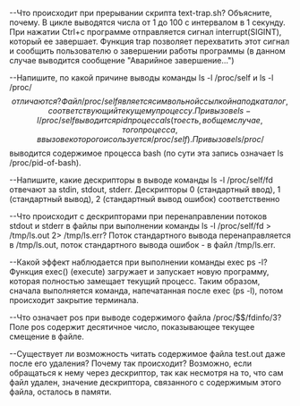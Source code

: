 --Что происходит при прерывании скрипта text-trap.sh? Объясните, почему.
В цикле выводятся числа от 1 до 100 с интервалом в 1 секунду. При нажатии Ctrl+c программе отправляется сигнал interrupt(SIGINT), который ее завершает. Функция trap позволяет перехватить этот сигнал и сообщить  пользователю о завершении работы программы (в данном случае выводится сообщение "Аварийное завершение...") 

--Напишите, по какой причине выводы команды ls -l /proc/self и ls -l /proc/$$ отличаются?
Файл /proc/self является символьной ссылкой на подкаталог, соответствующий текущему процессу. При вызове ls -l /proc/self выводится pid процесса ls (то есть, в общем случае, того процесса, в вызове которого исользуется /proc/self). При вызове ls /proc/$$ выводится содержимое процесса bash (по сути эта запись означает ls /proc/pid-of-bash).

--Напишите, какие дескрипторы в выводе команды ls -l /proc/self/fd отвечают за stdin, stdout, stderr.
Дескрипторы 0 (стандартный ввод), 1 (стандартный вывод), 2 (стандартный вывод ошибок) соответственно

--Что происходит с дескрипторами при перенаправлении потоков stdout и stderr в файлы при выполнении команды ls -l /proc/self/fd > /tmp/ls.out 2> /tmp/ls.err?
Поток стандартного вывода перенаправляется в /tmp/ls.out, поток стандартного вывода ошибок - в файл /tmp/ls.err.

--Какой эффект наблюдается при выполнении команды exec ps -l?
Функция exec() (execute) загружает и запускает новую программу, которая полностью замещает текущий процесс. Таким образом, сначала выполняется команда, напечатанная после exec (ps -l), потом происходит закрытие терминала. 

--Что означает pos при выводе содержимого файла /proc/$$/fdinfo/3?
Поле pos содержит десятичное число, показывающее текущее смещение в файле.

--Существует ли возможность читать содержимое файла test.out даже после его удаления? Почему так происходит?
Возможно, если обращаться к нему через дескриптор, так как несмотря на то, что сам файл удален, значение дескриптора, связанного с содержимым этого файла, осталось в памяти.

